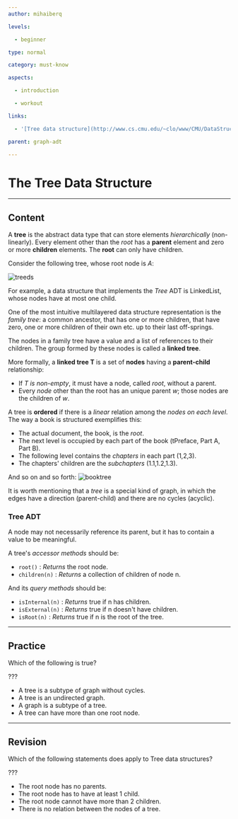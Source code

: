 ```yaml
---
author: mihaiberq

levels:

  - beginner

type: normal

category: must-know

aspects:

  - introduction

  - workout

links:

  - '[Tree data structure](http://www.cs.cmu.edu/~clo/www/CMU/DataStructures/Lessons/lesson4_1.htm){website}'

parent: graph-adt

---
```


# The Tree Data Structure

---
## Content

A **tree** is the abstract data type that can store elements *hierarchically* (non-linearly). Every element other than the *root* has a **parent** element and zero or more **children** elements. The **root** can only have children.

Consider the following tree, whose root node is *A*:

![treeds](https://img.enkipro.com/7816fd226319c7a636bf356a6929cf30.png)

For example, a data structure that implements the *Tree* ADT is LinkedList, whose nodes have at most one child.

One of the most intuitive multilayered data structure representation is the *family tree*: a common ancestor, that has one or more children, that have zero, one or more children of their own etc. up to their last off-springs.

The nodes in a family tree have a value and a list of references to their children. The group formed by these nodes is called a **linked tree**.

More formally, a **linked tree T** is a set of **nodes** having a **parent-child** relationship:
- If *T is non-empty*, it must have a node, called *root*, without a parent.
- Every *node* other than the root has an unique parent *w*; those nodes are the children of *w*.

A tree is **ordered** if there is a *linear* relation among the *nodes on each level*. The way a book is structured exemplifies this:
- The actual document, the book, is the *root*.
- The next level is occupied by each part of the book (tPreface, Part A, Part B).
- The following level contains the *chapters* in each part (1,2,3).
- The chapters' children are the *subchapters* (1.1,1.2,1.3).

And so on and so forth:
![booktree](https://img.enkipro.com/ae7ebe447b1fb0fb58ea322a983c371f.png)

It is worth mentioning that a *tree* is a special kind of graph, in which the edges have a direction (parent-child) and there are no cycles (acyclic).


### Tree ADT

A node may not necessarily reference its parent, but it has to contain a value to be meaningful.

A tree's *accessor methods* should be:
- `root()` : *Returns* the root node.
- `children(n)` : *Returns* a collection of children of node n.

And its *query methods* should be:
- `isInternal(n)` : *Returns* true if n has children.
- `isExternal(n)` : *Returns* true if n doesn't have children.
- `isRoot(n)` : *Returns* true if n is the root of the tree.

---
## Practice

Which of the following is true?

???

* A tree is a subtype of graph without cycles.
* A tree is an undirected graph.
* A graph is a subtype of a tree.
* A tree can have more than one root node.

---
## Revision

Which of the following statements does apply to Tree data structures?

???

* The root node has no parents.
* The root node has to have at least 1 child.
* The root node cannot have more than 2 children.
* There is no relation between the nodes of a tree.


